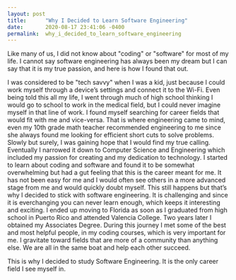 ```yaml
---
layout: post
title:      "Why I Decided to Learn Software Engineering"
date:       2020-08-17 23:41:06 -0400
permalink:  why_i_decided_to_learn_software_engineering
---
```



Like many of us, I did not know about "coding" or "software" for most of my life. I cannot say software engineering has always been my dream but I can say that it is my true passion, and here is how I found that out.

 I was considered to be "tech savvy" when I was a kid, just because I could work myself through a device’s settings and connect it to the Wi-Fi. Even being told this all my life, I went through much of high school thinking I would go to school to work in the medical field, but I could never imagine myself in that line of work. I found myself searching for career fields that would fit with me and vice-versa. That is where engineering came to mind, even my 10th grade math teacher recommended engineering to me since she always found me looking for efficient short cuts to solve problems. Slowly but surely, I was gaining hope that I would find my true calling. Eventually I narrowed it down to Computer Science and Engineering which included my passion for creating and my dedication to technology.
I started to learn about coding and software and found it to be somewhat overwhelming but had a gut feeling that this is the career meant for me. It has not been easy for me and I would often see others in a more advanced stage from me and would quickly doubt myself. This still happens but that’s why I decided to stick with software engineering. It is challenging and since it is everchanging you can never learn enough, which keeps it interesting and exciting. 
I ended up moving to Florida as soon as I graduated from high school in Puerto Rico and attended Valencia College. Two years later I obtained my Associates Degree. During this journey I met some of the best and most helpful people, in my coding courses, which is very important for me. I gravitate toward fields that are more of a community than anything else. We are all in the same boat and help each other succeed. 
 

This is why I decided to study Software Engineering. It is the only career field I see myself in. 

